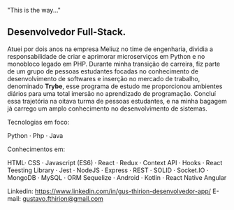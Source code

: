 "This is the way..."

Desenvolvedor Full-Stack.
--------------

Atuei por dois anos na empresa Meliuz no time de engenharia, dividia a responsabilidade de criar e aprimorar microserviços em Python e no monobloco legado em PHP.
Durante minha transição de carreira, fiz parte de um grupo de pessoas estudantes focadas no conhecimento de desenvolvimento de softwares e inserção no mercado de trabalho, denominado **Trybe**, esse programa de estudo me proporcionou ambientes diários para uma total imersão no aprendizado de programação. Concluí essa trajetória na oitava turma de pessoas estudantes, e na minha bagagem já carrego um amplo conhecimento no desenvolvimento de sistemas.

Tecnologias em foco:

Python · Php · Java


Conhecimentos em:

HTML· CSS ·
Javascript (ES6) ·
React · Redux · Context API · Hooks · React Teesting Library ·
Jest ·
NodeJS · Express · REST · SOLID · Socket.IO ·
MongoDB ·
MySQL · ORM Sequelize ·
Android · Kotlin · 
React Native
Angular

Linkedin: https://www.linkedin.com/in/gus-thirion-desenvolvedor-app/
E-mail: gustavo.fthirion@gmail.com
